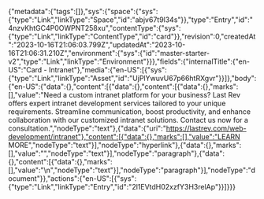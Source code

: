 {"metadata":{"tags":[]},"sys":{"space":{"sys":{"type":"Link","linkType":"Space","id":"abjv67t9l34s"}},"type":"Entry","id":"4nzvKhtGC4P0OWPNT258xu","contentType":{"sys":{"type":"Link","linkType":"ContentType","id":"card"}},"revision":0,"createdAt":"2023-10-16T21:06:03.799Z","updatedAt":"2023-10-16T21:06:31.210Z","environment":{"sys":{"id":"master-starter-v2","type":"Link","linkType":"Environment"}}},"fields":{"internalTitle":{"en-US":"Card - Intranet"},"media":{"en-US":[{"sys":{"type":"Link","linkType":"Asset","id":"UjPlYwuvU67p66htRXgvr"}}]},"body":{"en-US":{"data":{},"content":[{"data":{},"content":[{"data":{},"marks":[],"value":"Need a custom intranet platform for your business? Last Rev offers expert intranet development services tailored to your unique requirements. Streamline communication, boost productivity, and enhance collaboration with our customized intranet solutions. Contact us now for a consultation.","nodeType":"text"},{"data":{"uri":"https://lastrev.com/web-development/intranet"},"content":[{"data":{},"marks":[],"value":"LEARN MORE","nodeType":"text"}],"nodeType":"hyperlink"},{"data":{},"marks":[],"value":"","nodeType":"text"}],"nodeType":"paragraph"},{"data":{},"content":[{"data":{},"marks":[],"value":"\n","nodeType":"text"}],"nodeType":"paragraph"}],"nodeType":"document"}},"actions":{"en-US":[{"sys":{"type":"Link","linkType":"Entry","id":"2l1EVtdH02xzfY3H3relAp"}}]}}}